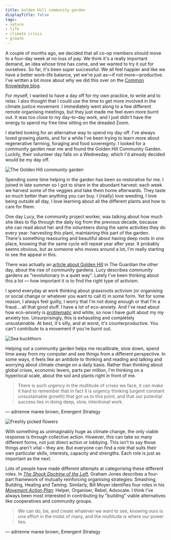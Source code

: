 ```yaml
---
title: Golden Hill community garden
displayTitle: false
tags: 
- nature
- life
- climate crisis
- growth
---
```


A couple of months ago, we decided that all co-op members should move to a four-day week at no loss of pay. We think it's a really important demand, an idea whose time has come, and we wanted to try it out for ourselves. So far, it's been super successful. We all feel happier and like we have a better work-life balance, yet we're just as—if not more—productive. I've written a bit more about why we did this over on the [Common Knowledge blog](https://commonknowledge.coop/writing/moving-to-a-four-day-week).

For myself, I wanted to have a day off for my own practice, to write and to relax. I also thought that I could use the time to get more involved in the climate justice movement. I immediately went along to a few different remote organising meetings, but they just made me feel even more burnt out. It was too close to my day-to-day work, and I just didn't have the energy to spend my free time sitting on the dreaded Zoom.

I started looking for an alternative way to spend my day off. I've always loved growing plants, and for a while I've been trying to learn more about regenerative farming, foraging and food sovereignty. I looked for a community garden near me and found the Golden Hill Community Garden. Luckily, their volunteer day falls on a Wednesday, which I'd already decided would be my day off.

![The Golden Hill community garden](https://d2w9rnfcy7mm78.cloudfront.net/13847312/original_4bcfd08dd4bb1a9cad2e224a7372e72f.jpg?1636055440?bc=0)

Spending some time helping in the garden has been so restorative for me. I joined in late summer so I got to share in the abundant harvest: each week we harvest some of the veggies and take them home afterwards. They taste so much better than anything you can buy. I (really) love weeding, I love being outside all day, I love learning about all the different plants and how to care for them.

One day Lucy, the community project worker, was talking about how much she likes to flip through the daily log from the previous decade, because she can read about her and the volunteers doing the same activities they do every year: harvesting this plant, maintaining this part of the garden. There's something reassuring and beautiful about having deep roots in one place, knowing that the same cycle will repeat year after year. It probably seems obvious, but as someone who moves around a lot, I'm really starting to see the appeal in this.

There was actually an [article about Golden Hill](https://www.theguardian.com/environment/2021/sep/21/revolutionary-in-a-quiet-way-golden-hills-community-garden-in-bristol) in The Guardian the other day, about the rise of community gardens. Lucy describes community gardens as "revolutionary in a quiet way". Lately I've been thinking about this a lot — how important it is to find the right type of activism.

I spend everyday at work thinking about grassroots activism (or organising or social change or whatever you want to call it) in some form. Yet for some reason, I always feel guilty, I worry that I'm not doing enough or that I'm a fraud… all that good stuff. I have a lot of eco-anxiety. And I've read about how eco-anxiety is [problematic](https://www.scientificamerican.com/article/the-unbearable-whiteness-of-climate-anxiety/) and white, so now I have guilt about my my anxiety too. Unsurprisingly, this is exhausting and completely unsustainable. At best, it's silly, and at worst, it's counterproductive. You can't contribute to a movement if you're burnt out.

![Sea buckthorn](https://d2w9rnfcy7mm78.cloudfront.net/13847310/original_ed35e26f11f4d0e43de37aef6ec2f2f9.jpg?1636055437?bc=0)

Helping out a community garden helps me recalibrate, slow down, spend time away from my computer and see things from a different perspective. In some ways, it feels like an antidote to thinking and reading and talking and worrying about climate change on a daily basis. Rather than thinking about global crises, economic levers, parts per million, I'm thinking on a hyperlocal scale, about the soil and plants right in front of me.

> There is such urgency in the multitude of crises we face, it can make it hard to remember that in fact it is urgency thinking (urgent constant unsustainable growth) that got us to this point, and that our potential success lies in doing deep, slow, intentional work.

— adrienne maree brown, Emergent Strategy

![Freshly picked flowers](https://d2w9rnfcy7mm78.cloudfront.net/13847311/original_1c25c139957fee165c47d51f4e6630e7.jpg?1636055443?bc=0)

With something as unimaginably huge as climate change, the only viable response is through collective action. However, this can take so many different forms, not just direct action or lobbying. This isn't to say those things aren't vital – they are. But everyone can find a role that suits their own particular skills, interests, capacity and strengths. Each role is just as important as the next.

Lots of people have made different attempts at categorising these different roles. In *[The Shock Doctrine of the Left](https://www.wiley.com/en-gb/The+Shock+Doctrine+of+the+Left-p-9781509528554),* Graham Jones describes a four-part framework of mutually reinforcing organising strategies: Smashing, Building, Healing and Taming. Similarly, Bill Moyer identifies four roles in his *[Movement Action Plan](https://www.opendemocracy.net/en/transformation/what-role-were-you-born-to-play-in-social-change/):* Helper, Organiser, Rebel, Advocate. I think I've always been most interested in contributing by "building" viable alternatives like cooperatives and community groups.

> We can do, be, and create whatever we want to see, knowing ours is one effort in the midst of many, and the multitude is where our power lies.

— adrienne maree brown, Emergent Strategy
